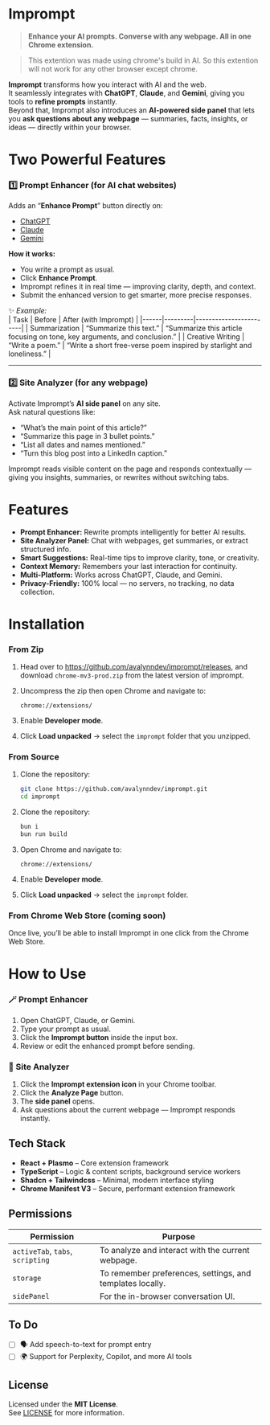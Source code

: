 # Imprompt

> **Enhance your AI prompts. Converse with any webpage. All in one Chrome extension.**

> This extention was made using chrome's build in AI. So this extention will not work for any other browser except chrome.

**Imprompt** transforms how you interact with AI and the web.  
It seamlessly integrates with **ChatGPT**, **Claude**, and **Gemini**, giving you tools to **refine prompts** instantly.  
Beyond that, Imprompt also introduces an **AI-powered side panel** that lets you **ask questions about any webpage** — summaries, facts, insights, or ideas — directly within your browser.

# Two Powerful Features

### 1️⃣ Prompt Enhancer (for AI chat websites)

Adds an “**Enhance Prompt**” button directly on:

- [ChatGPT](https://chat.openai.com)
- [Claude](https://claude.ai)
- [Gemini](https://gemini.google.com)

**How it works:**

- You write a prompt as usual.
- Click **Enhance Prompt**.
- Imprompt refines it in real time — improving clarity, depth, and context.
- Submit the enhanced version to get smarter, more precise responses.

✨ _Example:_  
| Task | Before | After (with Imprompt) |
|------|---------|------------------------|
| Summarization | “Summarize this text.” | “Summarize this article focusing on tone, key arguments, and conclusion.” |
| Creative Writing | “Write a poem.” | “Write a short free-verse poem inspired by starlight and loneliness.” |

---

### 2️⃣ Site Analyzer (for any webpage)

Activate Imprompt’s **AI side panel** on any site.  
Ask natural questions like:

- “What’s the main point of this article?”
- “Summarize this page in 3 bullet points.”
- “List all dates and names mentioned.”
- “Turn this blog post into a LinkedIn caption.”

Imprompt reads visible content on the page and responds contextually — giving you insights, summaries, or rewrites without switching tabs.

# Features

- **Prompt Enhancer:** Rewrite prompts intelligently for better AI results.
- **Site Analyzer Panel:** Chat with webpages, get summaries, or extract structured info.
- **Smart Suggestions:** Real-time tips to improve clarity, tone, or creativity.
- **Context Memory:** Remembers your last interaction for continuity.
- **Multi-Platform:** Works across ChatGPT, Claude, and Gemini.
- **Privacy-Friendly:** 100% local — no servers, no tracking, no data collection.

# Installation

### From Zip

1. Head over to https://github.com/avalynndev/imprompt/releases, and download `chrome-mv3-prod.zip` from the latest version of imprompt.
2. Uncompress the zip then open Chrome and navigate to:
   ```
   chrome://extensions/
   ```

2. Enable **Developer mode**.
4. Click **Load unpacked** → select the `imprompt` folder that you unzipped.

### From Source

1. Clone the repository:

   ```bash
   git clone https://github.com/avalynndev/imprompt.git
   cd imprompt
   ```

2. Clone the repository:

   ```bash
   bun i
   bun run build
   ```

3. Open Chrome and navigate to:

   ```
   chrome://extensions/
   ```

4. Enable **Developer mode**.
5. Click **Load unpacked** → select the `imprompt` folder.

### From Chrome Web Store (coming soon)

Once live, you’ll be able to install Imprompt in one click from the Chrome Web Store.

# How to Use

### 🪄 Prompt Enhancer

1. Open ChatGPT, Claude, or Gemini.
2. Type your prompt as usual.
3. Click the **Imprompt button** inside the input box.
4. Review or edit the enhanced prompt before sending.

### 🧭 Site Analyzer

1. Click the **Imprompt extension icon** in your Chrome toolbar.
2. Click the **Analyze Page** button.
3. The **side panel** opens.
4. Ask questions about the current webpage — Imprompt responds instantly.

## Tech Stack

- **React + Plasmo** – Core extension framework
- **TypeScript** – Logic & content scripts, background service workers
- **Shadcn + Tailwindcss** – Minimal, modern interface styling
- **Chrome Manifest V3** – Secure, performant extension framework

## Permissions

| Permission                       | Purpose                                                   |
| -------------------------------- | --------------------------------------------------------- |
| `activeTab`, `tabs`, `scripting` | To analyze and interact with the current webpage.         |
| `storage`                        | To remember preferences, settings, and templates locally. |
| `sidePanel`                      | For the in-browser conversation UI.                       |

## To Do

- [ ] 🗣️ Add speech-to-text for prompt entry
- [ ] 🌍 Support for Perplexity, Copilot, and more AI tools

## License

Licensed under the **MIT License**.  
See [LICENSE](LICENSE) for more information.
